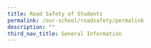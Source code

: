 ```yaml
---
title: Road Safety of Students
permalink: /our-school/roadsafety/permalink
description: ""
third_nav_title: General Information
---
```

